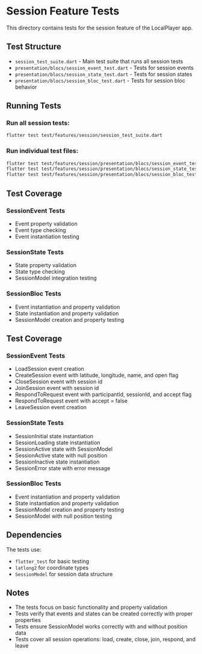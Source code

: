 # Session Feature Tests

This directory contains tests for the session feature of the LocalPlayer app.

## Test Structure

- `session_test_suite.dart` - Main test suite that runs all session tests
- `presentation/blocs/session_event_test.dart` - Tests for session events
- `presentation/blocs/session_state_test.dart` - Tests for session states  
- `presentation/blocs/session_bloc_test.dart` - Tests for session bloc behavior

## Running Tests

### Run all session tests:
```bash
flutter test test/features/session/session_test_suite.dart
```

### Run individual test files:
```bash
flutter test test/features/session/presentation/blocs/session_event_test.dart
flutter test test/features/session/presentation/blocs/session_state_test.dart
flutter test test/features/session/presentation/blocs/session_bloc_test.dart
```

## Test Coverage

### SessionEvent Tests
- Event property validation
- Event type checking
- Event instantiation testing

### SessionState Tests
- State property validation
- State type checking
- SessionModel integration testing

### SessionBloc Tests
- Event instantiation and property validation
- State instantiation and property validation
- SessionModel creation and property testing

## Test Coverage

### SessionEvent Tests
- LoadSession event creation
- CreateSession event with latitude, longitude, name, and open flag
- CloseSession event with session id
- JoinSession event with session id
- RespondToRequest event with participantId, sessionId, and accept flag
- RespondToRequest event with accept = false
- LeaveSession event creation

### SessionState Tests
- SessionInitial state instantiation
- SessionLoading state instantiation
- SessionActive state with SessionModel
- SessionActive state with null position
- SessionInactive state instantiation
- SessionError state with error message

### SessionBloc Tests
- Event instantiation and property validation
- State instantiation and property validation
- SessionModel creation and property testing
- SessionModel with null position testing

## Dependencies

The tests use:
- `flutter_test` for basic testing
- `latlong2` for coordinate types
- `SessionModel` for session data structure

## Notes

- The tests focus on basic functionality and property validation
- Tests verify that events and states can be created correctly with proper properties
- Tests ensure SessionModel works correctly with and without position data
- Tests cover all session operations: load, create, close, join, respond, and leave
